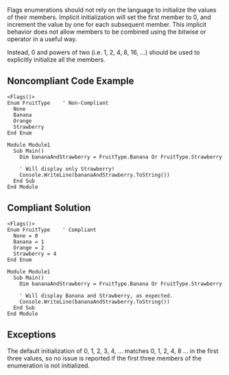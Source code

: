 
Flags enumerations should not rely on the language to initialize the values of their members. Implicit initialization will set the first member to 0, and increment the value by one for each subsequent member. This implicit behavior does not allow members to be combined using the bitwise or operator in a useful way.

Instead, 0 and powers of two (i.e. 1, 2, 4, 8, 16, ...) should be used to explicitly initialize all the members.

## Noncompliant Code Example


    <Flags()>
    Enum FruitType    ' Non-Compliant
      None
      Banana
      Orange
      Strawberry
    End Enum
    
    Module Module1
      Sub Main()
        Dim bananaAndStrawberry = FruitType.Banana Or FruitType.Strawberry
    
        ' Will display only Strawberry!
        Console.WriteLine(bananaAndStrawberry.ToString())
      End Sub
    End Module


## Compliant Solution


    <Flags()>
    Enum FruitType    ' Compliant
      None = 0
      Banana = 1
      Orange = 2
      Strawberry = 4
    End Enum
    
    Module Module1
      Sub Main()
        Dim bananaAndStrawberry = FruitType.Banana Or FruitType.Strawberry
    
        ' Will display Banana and Strawberry, as expected.
        Console.WriteLine(bananaAndStrawberry.ToString())
      End Sub
    End Module


## Exceptions

The default initialization of 0, 1, 2, 3, 4, ... matches 0, 1, 2, 4, 8 ... in the first three values, so no issue is reported if the first three members of the enumeration is not initialized.
